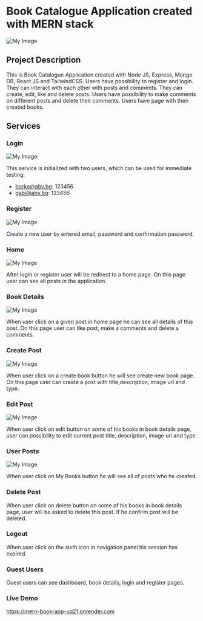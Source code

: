 # Book Catalogue Application created with MERN stack
![My Image](./client/src/assets/dashboard-min.png)

## Project Description

This is Book Catalogue Application created with Node JS, Express, Mongo DB, React JS and TailwindCSS. Users have
possibility to register and login. They can interact with each other with posts and comments. They can create, edit, like and delete posts. Users have possibility to make comments on different posts and delete their comments. Users have page with their created books.

## Services

### Login
![My Image](./client/src/assets/login-min.png)

This service is initialized with two users, which can be used for immediate testing:

- borko@abv.bg: 123456
- gabi@abv.bg: 123456

### Register
![My Image](./client/src/assets/register-min.png)

Create a new user by entered email, password and confirmation password.

### Home
![My Image](./client/src/assets/dashboard-min.png)

After login or register user will be redirect to a home page. On this page user can see all posts in the 
application.

### Book Details
![My Image](./client/src/assets/bookdetails-min.png)

When user click on a given post in home page he can see all details of this post. On this page user can like post, make a comments and delete a comments.

### Create Post
![My Image](./client/src/assets/create-min.png)

When user click on a create book button he will see create new book page. On this page user can create a post with title,description, image url and type.

### Edit Post
![My Image](./client/src/assets/edit-min.png)

When user click on edit button on some of his books in book details page, user can possibility to edit current post title, description, image url and type.

### User Posts
![My Image](./client/src/assets/userbooks-min.png)

When user click on My Books button he will see all of posts who he created.

### Delete Post

When user click on delete button on some of his books in book details page, user will be asked to delete this post. If he confirm post will be deleted.

### Logout

When user click on the sixth icon in navigation panel his session has expired.

### Guest Users

Guest users can see dashboard, book details, login and register pages.

### Live Demo

https://mern-book-app-uq21.onrender.com
